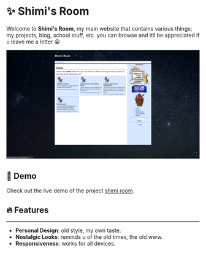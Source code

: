 # ✨ Shimi's Room

Welcome to **Shimi's Room**, my main website that contains various things; my projects, blog, school stuff, etc. you 
can browse and itll be appreciated if u leave me a letter 😀

![home](screenshots/home.png)

## 🚀 Demo

Check out the live demo of the project [shimi room](https://shimijallores.me/login).

## 🔥 Features
****
- **Personal Design**: old style, my own taste.
- **Nostalgic Looks**: reminds u of the old times, the old www.
- **Responsiveness**: works for all devices.